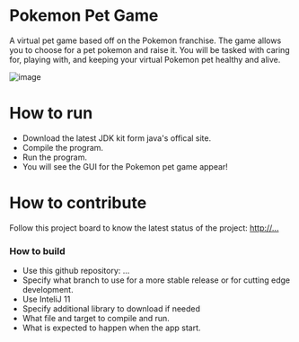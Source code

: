 # Pokemon Pet Game
A virtual pet game based off on the Pokemon franchise.  The game allows you to choose for a pet pokemon and raise it.  You will be tasked with caring for, playing with, and keeping your virtual Pokemon pet healthy and alive.

![image](https://user-images.githubusercontent.com/72032695/227060129-f106fff4-6c99-4cd3-9419-e91013796136.png)

# How to run
- Download the latest JDK kit form java's offical site. 
- Compile the program.
- Run the program.
- You will see the GUI for the Pokemon pet game appear! 

# How to contribute
Follow this project board to know the latest status of the project: [http://...]([http://...])  

### How to build
- Use this github repository: ... 
- Specify what branch to use for a more stable release or for cutting edge development.  
- Use InteliJ 11
- Specify additional library to download if needed 
- What file and target to compile and run. 
- What is expected to happen when the app start. 
